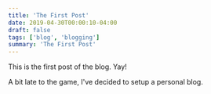 ```yaml
---
title: 'The First Post'
date: 2019-04-30T00:00:10-04:00
draft: false
tags: ['blog', 'blogging']
summary: 'The First Post'
---
```


This is the first post of the blog. Yay!

A bit late to the game, I've decided to setup a personal blog.
